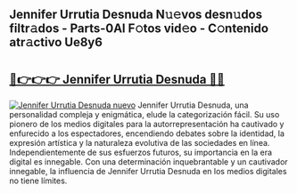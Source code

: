 ## Jennifer Urrutia Desnuda N𝚞𝚎vos desn𝚞dos filtr𝚊dos - Parts-0Al F𝚘tos vid𝚎o - C𝚘ntenido atr𝚊ctivo Ue8y6

# <h2><a href="http://mb4m8y8.tromn.icu/?c=Jennifer+Urrutia+Desnuda">🔗👉👉👉 Jennifer Urrutia Desnuda 🔗🔗</a></h2>

[![Jennifer Urrutia Desnuda nuevo](https://i.imgur.com/pEAQMta.gif)](http://mb4m8y8.tromn.icu/?c=Jennifer+Urrutia+Desnuda)
Jennifer Urrutia Desnuda, una personalidad compleja y enigmática, elude la categorización fácil. Su uso pionero de los medios digitales para la autorrepresentación ha cautivado y enfurecido a los espectadores, encendiendo debates sobre la identidad, la expresión artística y la naturaleza evolutiva de las sociedades en línea. Independientemente de sus esfuerzos futuros, su importancia en la era digital es innegable. Con una determinación inquebrantable y un cautivador innegable, la influencia de Jennifer Urrutia Desnuda en los medios digitales no tiene límites.
